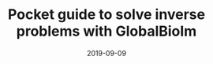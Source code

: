 ---
title: "Pocket guide to solve inverse problems with GlobalBioIm"
collection: publications
permalink: /publication/2019-pocket-soubies
date: 2019-09-09
venue: 'Inverse Problems'
paperurl: 'https://iopscience.iop.org/article/10.1088/1361-6420/ab2ae9/meta'
citation: 'Soubies, E., Soulez, F., McCann, M. T., Pham, T. A., Donati, L., Debarre, T., ... & Unser, M. (2019). Pocket guide to solve inverse problems with GlobalBioIm. Inverse Problems, 35(10), 104006.'
---